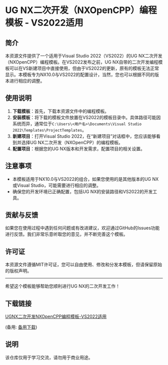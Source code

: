 # UG NX二次开发（NXOpenCPP）编程模板 - VS2022适用

## 简介

本资源文件提供了一个适用于Visual Studio 2022（VS2022）的UG NX二次开发（NXOpenCPP）编程模板。在VS2022发布之前，UG NX自带的二次开发编程模板可以在VS新建项目中直接使用，但由于VS2022的更新，原有的模板无法正常显示。本模板专为NX10.0与VS2022的配置设计，当然，您也可以根据不同的版本进行相应的调整。

## 使用说明

1. **下载模板**：首先，下载本资源文件中的编程模板。
2. **安装模板**：将下载的模板文件放置在VS2022的模板目录中。具体路径可能因系统而异，通常位于`C:\Users\<用户名>\Documents\Visual Studio 2022\Templates\ProjectTemplates`。
3. **新建项目**：打开Visual Studio 2022，在“新建项目”对话框中，您应该能够看到并选择UG NX二次开发（NXOpenCPP）的编程模板。
4. **配置项目**：根据您的UG NX版本和开发需求，配置项目的相关设置。

## 注意事项

- 本模板适用于NX10.0与VS2022的组合，如果您使用的是其他版本的UG NX或Visual Studio，可能需要进行相应的调整。
- 确保您的开发环境已正确配置，包括UG NX的安装路径和VS2022的开发工具。

## 贡献与反馈

如果您在使用过程中遇到任何问题或有改进建议，欢迎通过GitHub的Issues功能进行反馈。我们非常乐意听取您的意见，并不断完善这个模板。

## 许可证

本资源文件遵循MIT许可证，您可以自由使用、修改和分发本模板，但请保留原始的版权声明。

---

希望这个模板能够帮助您顺利进行UG NX的二次开发工作！

## 下载链接
[UGNX二次开发NXOpenCPP编程模板-VS2022适用](https://pan.quark.cn/s/ba2178887f67) 

(备用: [备用下载](https://pan.baidu.com/s/1F_GVprlYmMX1lAvpGzMTuw?pwd=1234))

## 说明

该仓库仅用于学习交流，请勿用于商业用途。
